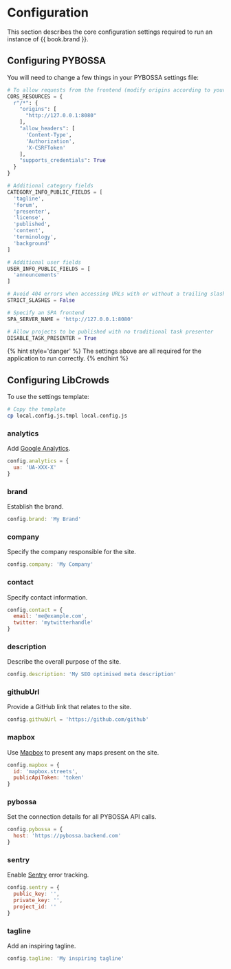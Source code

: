 # Configuration

This section describes the core configuration settings required to run an instance of {{ book.brand }}.

## Configuring PYBOSSA

You will need to change a few things in your PYBOSSA settings file:

``` python
# To allow requests from the frontend (modify origins according to your environment)
CORS_RESOURCES = {
  r"/*": {
    "origins": [
      "http://127.0.0.1:8080"
    ],
    "allow_headers": [
      'Content-Type',
      'Authorization',
      'X-CSRFToken'
    ],
    "supports_credentials": True
  }
}

# Additional category fields
CATEGORY_INFO_PUBLIC_FIELDS = [
  'tagline',
  'forum',
  'presenter',
  'license',
  'published',
  'content',
  'terminology',
  'background'
]

# Additional user fields
USER_INFO_PUBLIC_FIELDS = [
  'announcements'
]

# Avoid 404 errors when accessing URLs with or without a trailing slash
STRICT_SLASHES = False

# Specify an SPA frontend
SPA_SERVER_NAME = 'http://127.0.0.1:8080'

# Allow projects to be published with no traditional task presenter
DISABLE_TASK_PRESENTER = True
```

{% hint style='danger' %}
The settings above are all required for the application to run correctly.
{% endhint %}

## Configuring LibCrowds

To use the settings template:

```bash
# Copy the template
cp local.config.js.tmpl local.config.js
```

### analytics

Add [Google Analytics](https://analytics.google.com).

```js
config.analytics = {
  ua: 'UA-XXX-X'
}
```

### brand

Establish the brand.

```js
config.brand: 'My Brand'
```

### company

Specify the company responsible for the site.

```js
config.company: 'My Company'
```

### contact

Specify contact information.

```js
config.contact = {
  email: 'me@example.com',
  twitter: 'mytwitterhandle'
}
```

### description

Describe the overall purpose of the site.

```js
config.description: 'My SEO optimised meta description'
```

### githubUrl

Provide a GitHub link that relates to the site.

```js
config.githubUrl = 'https://github.com/github'
```

### mapbox

Use [Mapbox](https://www.mapbox.com/) to present any maps present on the site.
```js
config.mapbox = {
  id: 'mapbox.streets',
  publicApiToken: 'token'
}
```

### pybossa

Set the connection details for all PYBOSSA API calls.

```js
config.pybossa = {
  host: 'https://pybossa.backend.com'
}
```

### sentry

Enable [Sentry](https://sentry.io/) error tracking.

```js
config.sentry = {
  public_key: '',
  private_key: '',
  project_id: ''
}
```

### tagline

Add an inspiring tagline.

```js
config.tagline: 'My inspiring tagline'
```
